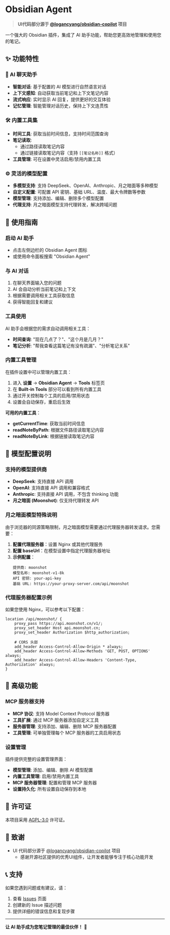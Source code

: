 # Obsidian Agent

> **UI代码部分源于 [@logancyang/obsidian-copilot](https://github.com/logancyang/obsidian-copilot) 项目**

一个强大的 Obsidian 插件，集成了 AI 助手功能，帮助您更高效地管理和使用您的笔记。

## ✨ 功能特性

### 🤖 AI 聊天助手
- **智能对话**: 基于配置的 AI 模型进行自然语言对话
- **上下文感知**: 自动获取当前笔记和上下文笔记内容
- **流式响应**: 实时显示 AI 回复，提供更好的交互体验
- **记忆管理**: 智能管理对话历史，保持上下文连贯性

### 🛠️ 内置工具集
- **时间工具**: 获取当前时间信息，支持时间范围查询
- **笔记读取**: 
  - 通过路径读取笔记内容
  - 通过链接读取笔记内容（支持 `[[笔记名称]]` 格式）
- **工具管理**: 可在设置中灵活启用/禁用内置工具

### ⚙️ 灵活的模型配置
- **多模型支持**: 支持 DeepSeek、OpenAI、Anthropic、月之暗面等多种模型
- **自定义配置**: 可配置 API 密钥、基础 URL、温度、最大令牌数等参数
- **模型管理**: 支持添加、编辑、删除多个模型配置
- **代理支持**: 月之暗面模型支持代理转发，解决跨域问题





## 📖 使用指南

### 启动 AI 助手
- 点击左侧边栏的 Obsidian Agent 图标
- 或使用命令面板搜索 "Obsidian Agent"

### 与 AI 对话
1. 在聊天界面输入您的问题
2. AI 会自动分析当前笔记和上下文
3. 根据需要调用相关工具获取信息
4. 获得智能回复和建议

### 工具使用
AI 助手会根据您的需求自动调用相关工具：
- **时间查询**: "现在几点了？"、"这个月是几月？"
- **笔记分析**: "帮我查看这篇笔记有没有疏漏"、"分析笔记关系"

### 内置工具管理
在插件设置中可以管理内置工具：
1. 进入 **设置** → **Obsidian Agent** → **Tools** 标签页
2. 在 **Built-in Tools** 部分可以看到所有内置工具
3. 通过开关控制每个工具的启用/禁用状态
4. 设置会自动保存，重启后生效

**可用的内置工具**：
- **getCurrentTime**: 获取当前时间信息
- **readNoteByPath**: 根据文件路径读取笔记内容
- **readNoteByLink**: 根据链接读取笔记内容

## 🔧 模型配置说明

### 支持的模型提供商
- **DeepSeek**: 支持直接 API 调用
- **OpenAI**: 支持直接 API 调用和兼容格式
- **Anthropic**: 支持直接 API 调用，不包含 thinking 功能
- **月之暗面 (Moonshot)**: 仅支持代理转发 API

### 月之暗面模型特殊说明
由于浏览器的同源策略限制，月之暗面模型需要通过代理服务器转发请求。您需要：

1. **配置代理服务器**：设置 Nginx 或其他代理服务
2. **配置 baseUrl**：在模型设置中指定代理服务器地址
3. **示例配置**：
   ```
   提供商: moonshot
   模型名称: moonshot-v1-8k
   API 密钥: your-api-key
   基础 URL: https://your-proxy-server.com/api/moonshot
   ```

### 代理服务器配置示例
如果您使用 Nginx，可以参考以下配置：
```nginx
location /api/moonshot/ {
    proxy_pass https://api.moonshot.cn/v1/;
    proxy_set_header Host api.moonshot.cn;
    proxy_set_header Authorization $http_authorization;
    
    # CORS 头部
    add_header Access-Control-Allow-Origin * always;
    add_header Access-Control-Allow-Methods 'GET, POST, OPTIONS' always;
    add_header Access-Control-Allow-Headers 'Content-Type, Authorization' always;
}
```



## 🎯 高级功能

### MCP 服务器支持
- **MCP 协议**: 支持 Model Context Protocol 服务器
- **工具扩展**: 通过 MCP 服务器添加自定义工具
- **服务器管理**: 支持添加、编辑、删除 MCP 服务器配置
- **工具管理**: 可单独管理每个 MCP 服务器的工具启用状态

### 设置管理
插件提供完整的设置管理界面：
- **模型管理**: 添加、编辑、删除 AI 模型配置
- **内置工具管理**: 启用/禁用内置工具
- **MCP 服务器管理**: 配置和管理 MCP 服务器
- **设置持久化**: 所有设置自动保存到本地

## 📄 许可证

本项目采用 [AGPL-3.0](LICENSE) 许可证。

## 🙏 致谢

- UI 代码部分源于 [@logancyang/obsidian-copilot](https://github.com/logancyang/obsidian-copilot) 项目
  - 感谢开源社区提供的优秀UI组件，让开发者能够专注于核心功能开发

## 📞 支持

如果您遇到问题或有建议，请：
1. 查看 [Issues](https://github.com/your-username/obsidian-agent/issues) 页面
2. 创建新的 Issue 描述问题
3. 提供详细的错误信息和复现步骤

---

**让 AI 助手成为您笔记管理的最佳伙伴！** 🚀
